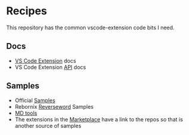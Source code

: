 # Recipes

This repository has the common vscode-extension code bits I need. 

## Docs
* [VS Code Extension](https://code.visualstudio.com/api) docs
* VS Code Extension [API](https://code.visualstudio.com/api/references/vscode-api) docs

## Samples
* Official [Samples](https://github.com/Microsoft/vscode-extension-samples)
* Rebornix [Reverseword](https://github.com/rebornix/vscode-reverseword) Samples
* [MD tools](https://github.com/Microsoft/vscode-MDTools)
* The extensions in the [Marketplace](https://marketplace.visualstudio.com/vscode) have a link to the repos so that is another source of samples
